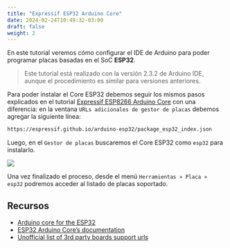 ```yaml
---
title: "Expressif ESP32 Arduino Core"
date: 2024-02-24T10:49:32-03:00
draft: false
weight: 2
---
```


En este tutorial veremos cómo configurar el IDE de Arduino para poder programar placas basadas en el SoC **ESP32**.
<!--more-->
> Este tutorial está realizado con la versión 2.3.2 de Arduino IDE, aunque el procedimiento es similar para versiones anteriores.

Para poder instalar el Core ESP32 debemos seguir los mismos pasos explicados en el tutorial [Expressif ESP8266 Arduino Core](../esp8266/) con una diferencia: en la ventana `URLs adicionales de gestor de placas` debemos agregar la siguiente línea:

```sh
https://espressif.github.io/arduino-esp32/package_esp32_index.json
```
Luego, en el `Gestor de placas` buscaremos el Core ESP32 como `esp32` para instalarlo.

![](../img/esp32.gif)

Una vez finalizado el proceso, desde el menú `Herramientas » Placa » esp32` podremos acceder al listado de placas soportado.

## Recursos

- [Arduino core for the ESP32 ](https://github.com/espressif/arduino-esp32)
- [ESP32 Arduino Core’s documentation](https://docs.espressif.com/projects/arduino-esp32/en/latest/index.html)
- [Unofficial list of 3rd party boards support urls](https://github.com/arduino/Arduino/wiki/Unofficial-list-of-3rd-party-boards-support-urls)